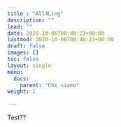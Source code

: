 ```yaml
---
title : "All4Ling"
description: ""
lead: ""
date: 2020-10-06T08:48:23+00:00
lastmod: 2020-10-06T08:48:23+00:00
draft: false
images: []
toc: false
layout: single
menu:
  docs:
    parent: "Chi siamo"
weight: 1

---
```



Test??
